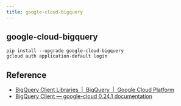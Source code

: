 ```yaml
---
title: google-cloud-bigquery
---
```


## google-cloud-bigquery

```
pip install --upgrade google-cloud-bigquery
gcloud auth application-default login
```


## Reference
* [BigQuery Client Libraries  |  BigQuery  |  Google Cloud Platform](https://cloud.google.com/bigquery/docs/reference/libraries#client-libraries-install-python)
* [BigQuery Client — google-cloud 0.24.1 documentation](https://googlecloudplatform.github.io/google-cloud-python/stable/bigquery-client.html)

